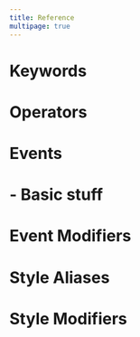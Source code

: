 ```yaml
---
title: Reference
multipage: true
---
```


# Keywords

# Operators

# Events

# - Basic stuff

# Event Modifiers

# Style Aliases

# Style Modifiers


